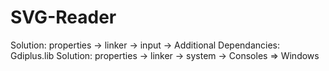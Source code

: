 # SVG-Reader
Solution: properties -> linker -> input -> Additional Dependancies: Gdiplus.lib
Solution: properties -> linker -> system -> Consoles => Windows
